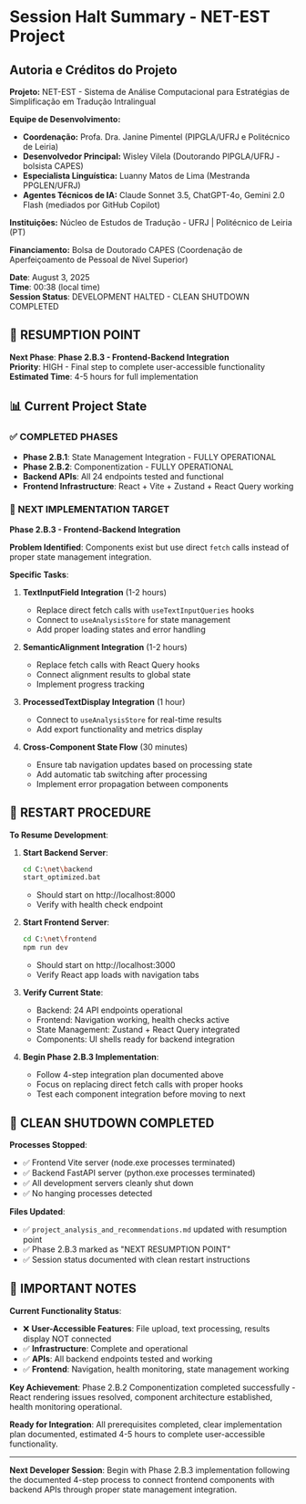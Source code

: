 # Session Halt Summary - NET-EST Project

## Autoria e Créditos do Projeto

**Projeto:** NET-EST - Sistema de Análise Computacional para Estratégias de Simplificação em Tradução Intralingual

**Equipe de Desenvolvimento:**
- **Coordenação:** Profa. Dra. Janine Pimentel (PIPGLA/UFRJ e Politécnico de Leiria)
- **Desenvolvedor Principal:** Wisley Vilela (Doutorando PIPGLA/UFRJ - bolsista CAPES)
- **Especialista Linguística:** Luanny Matos de Lima (Mestranda PPGLEN/UFRJ)
- **Agentes Técnicos de IA:** Claude Sonnet 3.5, ChatGPT-4o, Gemini 2.0 Flash (mediados por GitHub Copilot)

**Instituições:** Núcleo de Estudos de Tradução - UFRJ | Politécnico de Leiria (PT)

**Financiamento:** Bolsa de Doutorado CAPES (Coordenação de Aperfeiçoamento de Pessoal de Nível Superior)

**Date**: August 3, 2025  
**Time**: 00:38 (local time)  
**Session Status**: DEVELOPMENT HALTED - CLEAN SHUTDOWN COMPLETED  

## 🎯 RESUMPTION POINT

**Next Phase**: **Phase 2.B.3 - Frontend-Backend Integration**  
**Priority**: HIGH - Final step to complete user-accessible functionality  
**Estimated Time**: 4-5 hours for full implementation  

## 📊 Current Project State

### ✅ COMPLETED PHASES
- **Phase 2.B.1**: State Management Integration - FULLY OPERATIONAL
- **Phase 2.B.2**: Componentization - FULLY OPERATIONAL  
- **Backend APIs**: All 24 endpoints tested and functional
- **Frontend Infrastructure**: React + Vite + Zustand + React Query working

### 🔄 NEXT IMPLEMENTATION TARGET
**Phase 2.B.3 - Frontend-Backend Integration**

**Problem Identified**: Components exist but use direct `fetch` calls instead of proper state management integration.

**Specific Tasks**:
1. **TextInputField Integration** (1-2 hours)
   - Replace direct fetch calls with `useTextInputQueries` hooks
   - Connect to `useAnalysisStore` for state management
   - Add proper loading states and error handling

2. **SemanticAlignment Integration** (1-2 hours)
   - Replace fetch calls with React Query hooks  
   - Connect alignment results to global state
   - Implement progress tracking

3. **ProcessedTextDisplay Integration** (1 hour)
   - Connect to `useAnalysisStore` for real-time results
   - Add export functionality and metrics display

4. **Cross-Component State Flow** (30 minutes)
   - Ensure tab navigation updates based on processing state
   - Add automatic tab switching after processing
   - Implement error propagation between components

## 🚀 RESTART PROCEDURE

**To Resume Development**:

1. **Start Backend Server**:
   ```bash
   cd C:\net\backend
   start_optimized.bat
   ```
   - Should start on http://localhost:8000
   - Verify with health check endpoint

2. **Start Frontend Server**:
   ```bash
   cd C:\net\frontend  
   npm run dev
   ```
   - Should start on http://localhost:3000
   - Verify React app loads with navigation tabs

3. **Verify Current State**:
   - Backend: 24 API endpoints operational
   - Frontend: Navigation working, health checks active
   - State Management: Zustand + React Query integrated
   - Components: UI shells ready for backend integration

4. **Begin Phase 2.B.3 Implementation**:
   - Follow 4-step integration plan documented above
   - Focus on replacing direct fetch calls with proper hooks
   - Test each component integration before moving to next

## 🛑 CLEAN SHUTDOWN COMPLETED

**Processes Stopped**:
- ✅ Frontend Vite server (node.exe processes terminated)
- ✅ Backend FastAPI server (python.exe processes terminated)
- ✅ All development servers cleanly shut down
- ✅ No hanging processes detected

**Files Updated**:
- ✅ `project_analysis_and_recommendations.md` updated with resumption point
- ✅ Phase 2.B.3 marked as "NEXT RESUMPTION POINT"
- ✅ Session status documented with clean restart instructions

## 📝 IMPORTANT NOTES

**Current Functionality Status**:
- ❌ **User-Accessible Features**: File upload, text processing, results display NOT connected
- ✅ **Infrastructure**: Complete and operational
- ✅ **APIs**: All backend endpoints tested and working  
- ✅ **Frontend**: Navigation, health monitoring, state management working

**Key Achievement**: Phase 2.B.2 Componentization completed successfully - React rendering issues resolved, component architecture established, health monitoring operational.

**Ready for Integration**: All prerequisites completed, clear implementation plan documented, estimated 4-5 hours to complete user-accessible functionality.

---

**Next Developer Session**: Begin with Phase 2.B.3 implementation following the documented 4-step process to connect frontend components with backend APIs through proper state management integration.